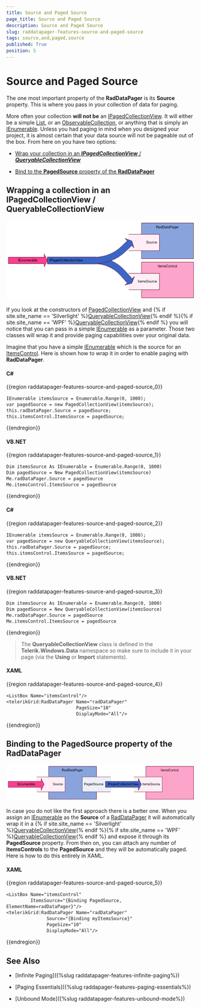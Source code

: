 ```yaml
---
title: Source and Paged Source
page_title: Source and Paged Source
description: Source and Paged Source
slug: raddatapager-features-source-and-paged-source
tags: source,and,paged,source
published: True
position: 5
---
```


# Source and Paged Source



The one most important property of the __RadDataPager__ is its __Source__ property. This is where you pass in your collection of data for paging.

More often your collection __will not be__ an [IPagedCollectionView](http://msdn.microsoft.com/en-us/library/system.componentmodel.ipagedcollectionview%28VS.95%29.aspx). It will either be a simple [List<T>](http://msdn.microsoft.com/en-us/library/6sh2ey19.aspx), or an [ObservableCollection<T>](http://msdn.microsoft.com/en-us/library/ms668604.aspx), or anything that is simply an [IEnumerable](http://msdn.microsoft.com/en-us/library/system.collections.ienumerable.aspx). Unless you had paging in mind when you designed your project, it is almost certain that your data source will not be pageable out of the box. From here on you have two options:

* [Wrap your collection in an ___IPagedCollectionView___ / ___QueryableCollectionView___](#Wrapping_a_collection_in_an_IPagedCollectionViewQueryableCollectionView)

* [Bind to the __PagedSource__ property of the __RadDataPager__](#Binding_to_the_PagedSource_property_of_the_RadDataPager)

## Wrapping a collection in an IPagedCollectionView / QueryableCollectionView

![](images/RadDataPager_Features_SourceAndPagedSource_01.png)

If you look at the constructors of [PagedCollectionView](http://msdn.microsoft.com/en-us/library/system.windows.data.pagedcollectionview%28VS.95%29.aspx) and {% if site.site_name == 'Silverlight' %}[QueryableCollectionView](http://www.telerik.com/help/silverlight/t_telerik_windows_data_queryablecollectionview.html){% endif %}{% if site.site_name == 'WPF' %}[QueryableCollectionView](http://www.telerik.com/help/wpf/t_telerik_windows_data_queryablecollectionview.html){% endif %} you will notice that you can pass in a simple [IEnumerable](http://msdn.microsoft.com/en-us/library/system.collections.ienumerable.aspx) as a parameter. Those two classes will wrap it and provide paging capabilities over your original data.

Imagine that you have a simple [IEnumerable](http://msdn.microsoft.com/en-us/library/system.collections.ienumerable.aspx) which is the source for an [ItemsControl](http://msdn.microsoft.com/en-us/library/system.windows.controls.itemscontrol.aspx). Here is shown how to wrap it in order to enable paging with __RadDataPager__.

#### __C#__
{{region raddatapager-features-source-and-paged-source_0}}

	IEnumerable itemsSource = Enumerable.Range(0, 1000);
	var pagedSource = new PagedCollectionView(itemsSource);
	this.radDataPager.Source = pagedSource;
	this.itemsControl.ItemsSource = pagedSource;
{{endregion}}

#### __VB.NET__
{{region raddatapager-features-source-and-paged-source_1}}

	Dim itemsSource As IEnumerable = Enumerable.Range(0, 1000)
	Dim pagedSource = New PagedCollectionView(itemsSource)
	Me.radDataPager.Source = pagedSource
	Me.itemsControl.ItemsSource = pagedSource
{{endregion}}

#### __C#__
{{region raddatapager-features-source-and-paged-source_2}}

	IEnumerable itemsSource = Enumerable.Range(0, 1000);
	var pagedSource = new QueryableCollectionView(itemsSource);
	this.radDataPager.Source = pagedSource;
	this.itemsControl.ItemsSource = pagedSource;
{{endregion}}

#### __VB.NET__
{{region raddatapager-features-source-and-paged-source_3}}

	Dim itemsSource As IEnumerable = Enumerable.Range(0, 1000)
	Dim pagedSource = New QueryableCollectionView(itemsSource)
	Me.radDataPager.Source = pagedSource
	Me.itemsControl.ItemsSource = pagedSource
{{endregion}}


>The __QueryableCollectionView__ class is defined in the __Telerik.Windows.Data__ namespace so make sure to include it in your page (via the __Using__ or __Import__ statements).

#### __XAML__
{{region raddatapager-features-source-and-paged-source_4}}

	<ListBox Name="itemsControl"/>
	<telerikGrid:RadDataPager Name="radDataPager"
	                          PageSize="10"
	                          DisplayMode="All"/>
{{endregion}}


## Binding to the PagedSource property of the RadDataPager

![](images/RadDataPager_Features_SourceAndPagedSource_02.png)

In case you do not like the first approach there is a better one. When you assign an [IEnumerable](http://msdn.microsoft.com/en-us/library/system.collections.ienumerable.aspx) as the __Source__ of a [RadDataPager](http://www.telerik.com/help/silverlight/radgridview-paging-using-telerik-raddatapager.html) it will automatically wrap it in a {% if site.site_name == 'Silverlight' %}[QueryableCollectionView](http://www.telerik.com/help/silverlight/t_telerik_windows_data_queryablecollectionview.html){% endif %}{% if site.site_name == 'WPF' %}[QueryableCollectionView](http://www.telerik.com/help/wpf/t_telerik_windows_data_queryablecollectionview.html){% endif %} and expose it through its __PagedSource__ property. From then on, you can attach any number of __ItemsControls__ to the __PagedSource__ and they will be automatically paged. Here is how to do this entirely in XAML. 

#### __XAML__
{{region raddatapager-features-source-and-paged-source_5}}

	<ListBox Name="itemsControl"
	         ItemsSource="{Binding PagedSource, ElementName=radDataPager}"/>
	<telerikGrid:RadDataPager Name="radDataPager"
	               Source="{Binding myItemsSource}"
	               PageSize="10"
	               DisplayMode="All"/>
{{endregion}}


## See Also

 * [Infinite Paging]({%slug raddatapager-features-infinite-paging%})

 * [Paging Essentials]({%slug raddapager-features-paging-essentials%})

 * [Unbound Mode]({%slug raddatapager-features-unbound-mode%})
